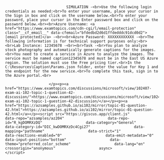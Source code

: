 <p class="card-text">
							
								SIMULATION -<br>Use the following login credentials as needed:<br>To enter your username, place your cursor in the Sign in box and click on the username below.<br>To enter your password, place your cursor in the Enter password box and click on the password below.<br><br>Azure Username: <a href="https://www.examtopics.com/cdn-cgi/l/email-protection" class="__cf_email__" data-cfemail="bfdedbd2d6d1ffdedddc91dcd0d2">[email protected]</a> -<br><br>Azure Password: XXXXXXXXXXXX -<br>The following information is for technical support purposes only:<br><br>Lab Instance: 12345678 -<br><br>Task -<br>You plan to analyze stock photography and automatically generate captions for the images.<br>You need to create a service in Azure to analyze the images. The service must be named caption12345678 and must be in the East US Azure region. The solution must use the Free pricing tier.<br>In the C:\Resources\Caption\Params.json folder, enter the value for Key 1 and the endpoint for the new service.<br>To complete this task, sign in to the Azure portal.<br>
							
						</p><p><a href="https://www.examtopics.com/discussions/microsoft/view/102407-exam-ai-102-topic-1-question-42-discussion/">https://www.examtopics.com/discussions/microsoft/view/102407-exam-ai-102-topic-1-question-42-discussion/</a></p><p><a href="https://azsamples.github.io/ai102/mirror/topic-01-question-42.html">https://azsamples.github.io/ai102/mirror/topic-01-question-42.html</a></p><script src="https://giscus.app/client.js"                    data-repo="azsamples/az204"                    data-repo-id="R_kgDOMRXzDQ"                    data-category="General"                    data-category-id="DIC_kwDOMRXzDc4Cgi27"                    data-mapping="pathname"                    data-strict="1"                    data-reactions-enabled="0"                    data-emit-metadata="0"                    data-input-position="bottom"                    data-theme="preferred_color_scheme"                    data-lang="en"                    crossorigin="anonymous"                    async>                    </script>